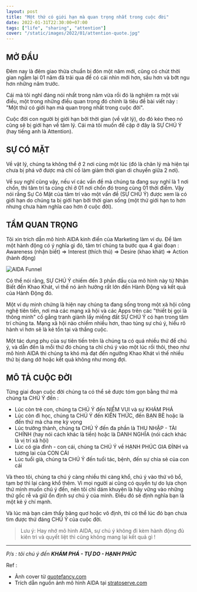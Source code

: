 ```yaml
---
layout: post
title: "Một thứ có giới hạn mà quan trọng nhất trong cuộc đời"
date: 2022-01-31T22:30:00+07:00
tags: ["life", "sharing", "attention"]
cover: "/static/images/2022/01/attention-quote.jpg"
---
```


## MỞ ĐẦU

Đêm nay là đêm giao thừa chuẩn bị đón một năm mới, cũng có chút thời gian ngẫm lại 01 năm đã trải qua để có cái nhìn mới hơn, sâu hơn và bớt ngu hơn những năm trước.

Cái mà tôi nghĩ đáng nói nhất trong năm vừa rồi đó là nghiệm ra một vài điều, một trong những điều quan trọng đó chính là tiêu đề bài viết này : "Một thứ có giới hạn mà quan trọng nhất trong cuộc đời".

Cuộc đời con người bị giới hạn bởi thời gian (về vật lý), do đó kéo theo nó cũng sẽ bị giới hạn về tâm lý. Cái mà tôi muốn đề cập ở đây là SỰ CHÚ Ý (hay tiếng anh là Attention).

## SỰ CÓ MẶT

Về vật lý, chúng ta không thể ở 2 nơi cùng một lúc (đó là chân lý mà hiện tại chưa bị phá vỡ được mà chỉ cố làm giảm thời gian di chuyển giữa 2 nơi).

Về suy nghĩ cũng vậy, nếu ví các vấn đề mà chúng ta đang suy nghĩ là 1 nơi chốn, thì tâm trí ta cũng chỉ ở 01 nơi chốn đó trong cùng 01 thời điểm. Vậy nói rằng Sự Có Mặt của tâm trí vào một vấn đề (SỰ CHÚ Ý) được xem là có giới hạn do chúng ta bị giới hạn bởi thời gian sống (một thứ giới hạn to hơn nhưng chưa hàm nghĩa cao hơn ở cuộc đời).

## TẦM QUAN TRỌNG

Tôi xin trích dẫn mô hình AIDA kinh điển của Marketing làm ví dụ. Để làm một hành động có ý nghĩa gì đó, tâm trí chúng ta bước qua 4 giai đoạn : Awareness (nhận biết) => Interest (thích thú) => Desire (khao khát) => Action (hành động)

![AIDA Funnel](/static/images/2022/01/AIDA-Sales-Funnel.jpg)

Có thể nói rằng, SỰ CHÚ Ý chiếm đến 3 phần đầu của mô hình này từ Nhận Biết đến Khao Khát, vì thế nó ảnh hưởng rất lớn đến Hành Động và kết quả của Hành Động đó.

Một ví dụ minh chứng là hiện nay chúng ta đang sống trong một xã hội công nghệ tiên tiến, nơi mà các mạng xã hội và các Apps trên các "thiết bị gọi là thông minh" cố gắng tranh giành lấy miếng đất SỰ CHÚ Ý có hạn trong tâm trí chúng ta. Mạng xã hội nào chiếm nhiều hơn, thao túng sự chú ý, hiểu rõ hành vi hơn sẽ là kẻ tồn tại và thắng cuộc.

Một tác dụng phụ của sự tiên tiến trên là chúng ta có quá nhiều thứ để chú ý, và dẫn đến là mỗi thứ đó chúng ta chỉ chú ý vào một lúc rồi thôi, theo như mô hình AIDA thì chúng ta khó mà đạt đến ngưỡng Khao Khát vì thế nhiều thứ bị dang dở hoặc kết quả không như mong đợi.

## MÔ TẢ CUỘC ĐỜI

Từng giai đoạn cuộc đời chúng ta có thể sẽ được tóm gọn bằng thứ mà chúng ta CHÚ Ý đến :

- Lúc còn trẻ con, chúng ta CHÚ Ý đến NIỀM VUI và sự KHÁM PHÁ
- Lúc còn đi học, chúng ta CHÚ Ý đến KIẾN THỨC, đến BẠN BÈ hoặc là đến thứ mà cha mẹ kỳ vọng
- Lúc trưởng thành, chúng ta CHÚ Ý đến đa phần là THU NHẬP - TÀI CHÍNH (hay nói cách khác là tiền) hoặc là DANH NGHĨA (nói cách khác là vị trí xã hội)
- Lúc có gia đình - con cái, chúng ta CHÚ Ý về HẠNH PHÚC GIA ĐÌNH và tương lai của CON CÁI
- Lúc tuổi già, chúng ta CHÚ Ý đến tuổi tác, bệnh, đến sự chia sẻ của con cái

Và theo tôi, chúng ta chú ý càng nhiều thì càng khổ, chú ý vào thứ vô bổ, tạm bợ thì lại càng khổ thêm. Vì mọi người ai cũng có quyền tự do lựa chọn thứ mình muốn chú ý đến, nên tôi chỉ dám khuyên là hãy vững vào những thứ gốc rễ và giữ ổn định sự chú ý của mình. Điều đó sẽ định nghĩa bạn là một kẻ ý chí mạnh.

Và lúc mà bạn cảm thấy bâng quơ hoặc vô định, thì có thể lúc đó bạn chưa tìm được thứ đáng CHÚ Ý của cuộc đời.

> Lưu ý: Hay nhớ mô hình AIDA, sự chú ý không đi kèm hành động đủ kiên trì và quyết liệt thì cũng không mang lại kết quả gì !

------

*P/s : tôi chú ý đến **KHÁM PHÁ - TỰ DO - HẠNH PHÚC***

Ref :
- Ảnh cover từ [quotefancy.com](https://quotefancy.com/quote/914304/T-Harv-Eker-Where-attention-goes-energy-flows-and-results-show)
- Trích dẫn nguồn ảnh mô hình AIDA tại [stratoserve.com](https://stratoserve.com/2021/03/aida-sales-funnel-and-the-buyers-journey-to-purchase.html)